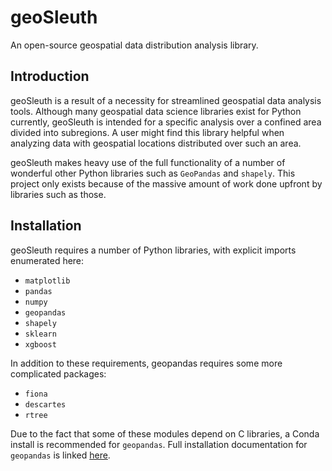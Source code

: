 # geoSleuth
An open-source geospatial data distribution analysis library.

## Introduction
geoSleuth is a result of a necessity for streamlined geospatial data analysis tools. Although many geospatial data science libraries exist for Python currently, geoSleuth is intended for a specific analysis over a confined area divided into subregions. A user might find this library helpful when analyzing data with geospatial locations distributed over such an area.

geoSleuth makes heavy use of the full functionality of a number of wonderful other Python libraries such as `GeoPandas` and `shapely`. This project only exists because of the massive amount of work done upfront by libraries such as those.

## Installation
geoSleuth requires a number of Python libraries, with explicit imports enumerated here:

* `matplotlib`
* `pandas`
* `numpy`
* `geopandas`
* `shapely`
* `sklearn`
* `xgboost`


In addition to these requirements, geopandas requires some more complicated packages:

* `fiona`
* `descartes`
* `rtree`


Due to the fact that some of these modules depend on C libraries, a Conda install is recommended for `geopandas`. Full installation documentation for `geopandas` is linked [here](https://geopandas.readthedocs.io/en/latest/install.html).
